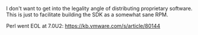 I don't want to get into the legality angle of distributing proprietary software.  
This is just to facilitate building the SDK as a somewhat sane RPM.

Perl went EOL at 7.0U2: https://kb.vmware.com/s/article/80144
